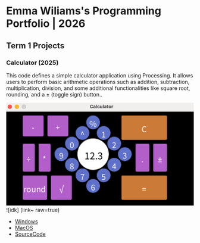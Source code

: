 #  Emma Wiliams's Programming Portfolio | 2026

## Term 1 Projects

### Calculator (2025)

This code defines a simple calculator application using Processing. It allows users to perform basic arithmetic operations such as addition, subtraction, multiplication, division, and some additional functionalities like square root, rounding, and a ± (toggle sign) button..

![RunningCalculator](https://github.com/EmmaWill815/portfolio/blob/main/images/calc2.png?raw=true)
![idk] (link~ raw=true)

* [Windows](https://github.com/EmmaWill815/portfolio/blob/main/src/Calc/windows-amd64.zip)
* [MacOS](https://github.com/EmmaWill815/portfolio/blob/main/src/macos-aarch64.zip)
* [SourceCode](https://github.com/EmmaWill815/portfolio/blob/main/src/calc_code)
